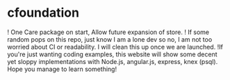 # cfoundation
! One Care package on start, Allow future expansion of store.
! If some random pops on this repo, just know I am a lone dev so no, I am not too worried about CI or readability. I will clean this up once we are launched.
!If you're just wanting coding examples, this website will show some decent yet sloppy implementations with Node.js, angular.js, express, knex (psql). Hope you manage to learn something!
